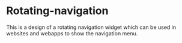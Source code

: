 # Rotating-navigation
This is a design of a rotating navigation widget which can be used in websites and webapps to show the navigation menu.
